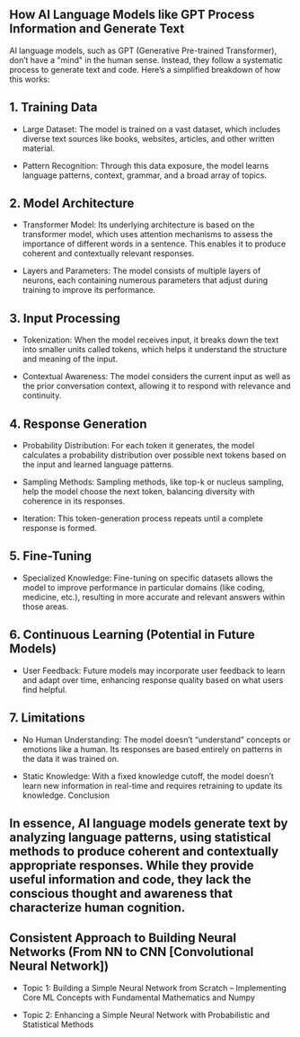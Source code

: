 ## How AI Language Models like GPT Process Information and Generate Text
AI language models, such as GPT (Generative Pre-trained Transformer), don’t have a "mind" in the human sense. Instead, they follow a systematic process to generate text and code. Here’s a simplified breakdown of how this works:

## 1. Training Data

- Large Dataset: The model is trained on a vast dataset, which includes diverse text sources like books, websites, articles, and other written material.
 
- Pattern Recognition: Through this data exposure, the model learns language patterns, context, grammar, and a broad array of topics.

## 2. Model Architecture

- Transformer Model: Its underlying architecture is based on the transformer model, which uses attention mechanisms to assess the importance of different words in a sentence. This enables it to produce coherent and contextually relevant responses.
  
- Layers and Parameters: The model consists of multiple layers of neurons, each containing numerous parameters that adjust during training to improve its performance.
  
## 3. Input Processing

- Tokenization: When the model receives input, it breaks down the text into smaller units called tokens, which helps it understand the structure and meaning of the input.
  
- Contextual Awareness: The model considers the current input as well as the prior conversation context, allowing it to respond with relevance and continuity.
  
## 4. Response Generation

- Probability Distribution: For each token it generates, the model calculates a probability distribution over possible next tokens based on the input and learned language patterns.

- Sampling Methods: Sampling methods, like top-k or nucleus sampling, help the model choose the next token, balancing diversity with coherence in its responses.
 
- Iteration: This token-generation process repeats until a complete response is formed.
  
## 5. Fine-Tuning

- Specialized Knowledge: Fine-tuning on specific datasets allows the model to improve performance in particular domains (like coding, medicine, etc.), resulting in more accurate and relevant answers within those areas.
  
## 6. Continuous Learning (Potential in Future Models)

- User Feedback: Future models may incorporate user feedback to learn and adapt over time, enhancing response quality based on what users find helpful.
  
## 7. Limitations

- No Human Understanding: The model doesn’t “understand” concepts or emotions like a human. Its responses are based entirely on patterns in the data it was trained on.
  
- Static Knowledge: With a fixed knowledge cutoff, the model doesn’t learn new information in real-time and requires retraining to update its knowledge.
Conclusion

##  In essence, AI language models generate text by analyzing language patterns, using statistical methods to produce coherent and contextually appropriate responses. While they provide useful information and code, they lack the conscious thought and awareness that characterize human cognition.

## Consistent Approach to Building Neural Networks (From NN to CNN [Convolutional Neural Network])
- Topic 1: Building a Simple Neural Network from Scratch – Implementing Core ML Concepts with Fundamental Mathematics and Numpy
 
- Topic 2: Enhancing a Simple Neural Network with Probabilistic and Statistical Methods
 
